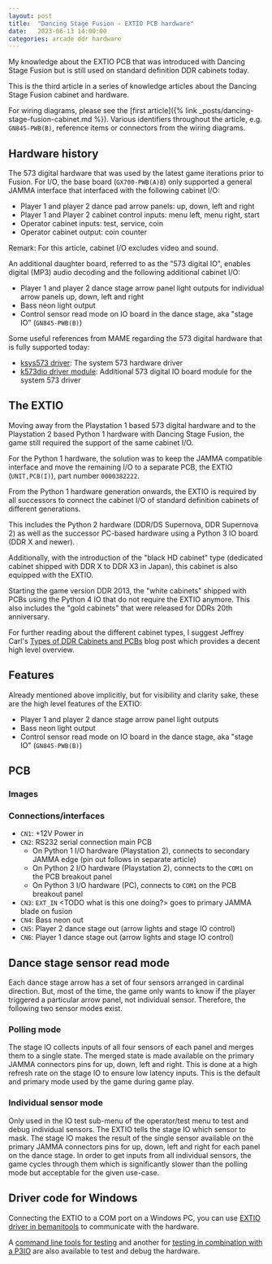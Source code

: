 ```yaml
---
layout: post
title:  "Dancing Stage Fusion - EXTIO PCB hardware"
date:   2023-06-13 14:00:00
categories: arcade ddr hardware
---
```


My knowledge about the EXTIO PCB that was introduced with Dancing Stage Fusion but is still used
on standard definition DDR cabinets today.

This is the third article in a series of knowledge articles about the Dancing Stage Fusion
cabinet and hardware.

For wiring diagrams, please see the
[first article]({% link _posts/dancing-stage-fusion-cabinet.md %}). Various identifiers throughout
the article, e.g. `GN845-PWB(B)`, reference items or connectors from the wiring diagrams.

## Hardware history

The 573 digital hardware that was used by the latest game iterations prior to Fusion. For I/O, the
base board (`GX700-PWB(A)B`) only supported a general JAMMA interface that interfaced with the 
following cabinet I/O:

* Player 1 and player 2 dance pad arrow panels: up, down, left and right
* Player 1 and Player 2 cabinet control inputs: menu left, menu right, start
* Operator cabinet inputs: test, service, coin
* Operator cabinet output: coin counter

Remark: For this article, cabinet I/O excludes video and sound.

An additional daughter board, referred to as the "573 digital IO", enables digital (MP3) audio
decoding and the following additional cabinet I/O:

* Player 1 and player 2 dance stage arrow panel light outputs for individual arrow panels up, down,
  left and right
* Bass neon light output
* Control sensor read mode on IO board in the dance stage, aka "stage IO" (`GN845-PWB(B)`)

Some useful references from MAME regarding the 573 digital hardware that is fully supported today:

* [ksys573 driver](https://github.com/mamedev/mame/blob/master/src/mame/konami/ksys573.cpp): The 
  system 573 hardware driver
* [k573dio driver module](https://github.com/mamedev/mame/blob/master/src/mame/konami/k573dio.cpp):
  Additional 573 digital IO board module for the system 573 driver

## The EXTIO

Moving away from the Playstation 1 based 573 digital hardware and to the Playstation 2 based Python
1 hardware with Dancing Stage Fusion, the game still required the support of the same cabinet I/O.

For the Python 1 hardware, the solution was to keep the JAMMA compatible interface and move the
remaining I/O to a separate PCB, the EXTIO (`UNIT,PCB(I)`), part number `0000382222`.

From the Python 1 hardware generation onwards, the EXTIO is required by all successors to connect
the cabinet I/O of standard definition cabinets of different generations.

This includes the Python 2 hardware (DDR/DS Supernova, DDR Supernova 2) as well as the successor
PC-based hardware using a Python 3 IO board (DDR X and newer).

Additionally, with the introduction of the "black HD cabinet" type (dedicated cabinet shipped with
DDR X to DDR X3 in Japan), this cabinet is also equipped with the EXTIO.

Starting the game version DDR 2013, the "white cabinets" shipped with PCBs using the Python 4 IO
that do not require the EXTIO anymore. This also includes the "gold cabinets" that were released
for DDRs 20th anniversary.

For further reading about the different cabinet types, I suggest Jeffrey Carl's
[Types of DDR Cabinets and PCBs](https://jeffreyatw.com/blog/2019/03/types-of-ddr-cabinets-and-pcbs/)
blog post which provides a decent high level overview.

## Features

Already mentioned above implicitly, but for visibility and clarity sake, these are the high level
features of the EXTIO:

* Player 1 and player 2 dance stage arrow panel light outputs
* Bass neon light output
* Control sensor read mode on IO board in the dance stage, aka "stage IO" (`GN845-PWB(B)`)

## PCB

### Images

### Connections/interfaces

* `CN1`: +12V Power in
* `CN2`: RS232 serial connection main PCB
  * On Python 1 I/O hardware (Playstation 2), connects to secondary JAMMA edge (pin out follows in
    separate article)
  * On Python 2 I/O hardware (Playstation 2), connects to the `COM1` on the PCB breakout panel
  * On Python 3 I/O hardware (PC), connects to `COM1` on the PCB breakout panel
* `CN3`: `EXT_IN` <TODO what is this one doing?> goes to primary JAMMA blade on fusion
* `CN4`: Bass neon out
* `CN5`: Player 2 dance stage out (arrow lights and stage IO control)
* `CN6`: Player 1 dance stage out (arrow lights and stage IO control)

## Dance stage sensor read mode

Each dance stage arrow has a set of four sensors arranged in cardinal direction. But, most of the
time, the game only wants to know if the player triggered a particular arrow panel, not individual
sensor. Therefore, the following two sensor modes exist.

### Polling mode

The stage IO collects inputs of all four sensors of each panel and merges them to a single state.
The merged state is made available on the primary JAMMA connectors pins for up, down, left and
right. This is done at a high refresh rate on the stage IO to ensure low latency inputs. This is the
default and primary mode used by the game during game play.

### Individual sensor mode

Only used in the IO test sub-menu of the operator/test menu to test and debug individual sensors. The
EXTIO tells the stage IO which sensor to mask. The stage IO makes the result of the single sensor
available on the primary JAMMA connectors pins for up, down, left and right for each panel on the
dance stage. In order to get inputs from all individual sensors, the game cycles through them which
is significantly slower than the polling mode but acceptable for the given use-case.

## Driver code for Windows

Connecting the EXTIO to a COM port on a Windows PC, you can use
[EXTIO driver in bemanitools](https://github.com/djhackersdev/bemanitools/blob/master/src/main/extiodrv/device.h)
to communicate with the hardware.

A [command line tools for testing](https://github.com/djhackersdev/bemanitools/blob/master/src/main/extiotest/main.c)
and another for [testing in combination with a P3IO](https://github.com/djhackersdev/bemanitools/blob/master/src/main/p3io-ddr-tool/main.c)
are also available to test and debug the hardware.